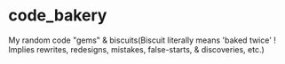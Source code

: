 # code_bakery
My random code "gems" &amp; biscuits(Biscuit literally means 'baked twice' ! Implies rewrites, redesigns, mistakes, false-starts, &amp; discoveries, etc.)

